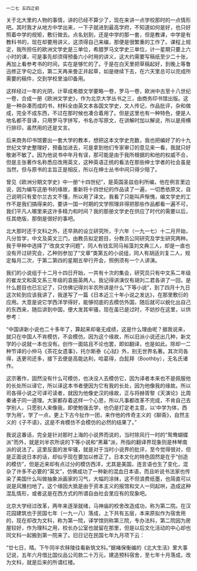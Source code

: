     一二七 五四之前 

   关于北大里的人物的事情，讲的已经不算少了，现在来讲一点学校那时的一点情形吧。其时我才从地方中学出来，一下子就进到最高学府，不知道如何是好，也只好照着中学的规矩，敷衍做去。点名划到，还是中学的那一套，但是教课，中学是有教科书的，现在却要用讲义，这须得自己来编，那便是很繁重的工作了。课程上规定，我所担任的欧洲文学史是三单位，希腊罗马文学史三单位，计一星期只要上六小时的课，可是事先却须得预备六小时用的讲义，这大约需要写稿纸至少二十张，再加上看参考书的时间，实在是够忙的了。于是在白天里把草稿起好，到晚上等鲁迅修正字句之后，第二天再来誊正并起草，如是继续下去，在六天里总可以完成所需要的稿件，交到学校里油印备用。

   这样经过一年的光阴，计草成希腊文学要略一卷，罗马一卷，欧洲中古至十八世纪一卷，合成一册《欧洲文学史》，作为北京大学丛书之三，由商务印书馆出版。这是一种杂凑而成的书，材料全由英文本各国文学史，文人传记，作品批评，杂和做成，完全不成东西，不过在那时候也凑合着用了。但是这里也有一种特色，便是人地名都不音译，只用罗马字拼写，书名亦写原文，在讲解时加以解说，所以是用横行排印，虽然用的还是文言。

   后来商务印书馆要出一套大学的教本，想把这本文学史充数，我也把编好了的十九世纪文学史整理好，预备加进去，可是拿到他们专家审订的意见来一看，我就只好敬谢不敏了。因为他说书中年月有误，那可能是由于我所根据的和他的权威不合，但是主张著作名称悉应改用英文，这种英语正统的看法在那些绅士学者的社会虽是当然，但与原书的主旨正是相反，所以在绅士丛书中间只得少陪了。

   曾见《欧洲分期文学史》中一册“十四世纪”，是英国圣兹伯利所编，他在例言里边说，因为编写这册书的缘故，重新将十四世纪的作品读了一遍，一切悉依原文，自己说明只有爱尔兰古文不懂，所以用了译文。我看了只能叫声惭愧，编文学史的工作不是我们搞得来的，要讲一国一时期的文学照理非得把那些作品都看一遍不可，我们平凡人哪里来这许多精力和时间？我的那册文学史在供应了时代的需要以后，任其绝版，那倒是很好的事吧。

   北大那时还于文科之外，还早熟的设立研究所，于六年（一九一七）十二月开始，凡分哲学，中文及英文三门，由教员拟定题目，分教员公同研究及学生研究两种。我于甲种中选择了“改良文字问题”，同人有钱玄同马裕藻刘文典三人，却是一直也没有开过研究会，乙种则参加了“文章”类第五的小说组，同人有胡适刘复二人，规定每月二次，于第二第四的星期五举行开会，照例须有一个人讲演。

   我们的小说组于十二月十四日开始，一共有十次的集会，研究员只有中文系二年级的崔龙文和英文系三年级的袁振英两人。我记得讲演仅有胡刘二君各讲了一回，是什么题目也已忘记了，只仿佛记得刘半农所讲是什么“下等小说”，到了四月十九日这次轮到应该我讲了，我遂写了一篇《日本近三十年小说之发达》，在那里敷衍的应用。大意是说它学西洋学得好，能够彻底的去模仿外国，随后就可以蜕化出自己的东西来，随后讲到中国，便大发其牢骚，现在虽已是过时，不妨抄在这里，以供参考：

   “中国讲新小说也二十多年了，算起来却毫无成绩，这是什么理由呢？据我说来，就只在中国人不肯模仿，不会模仿。因为这个缘故，所以旧派小说还出几种，新文学的小说就一本也没有。创作一面姑且不论也罢，即如翻译，也是如此。除却一二种节译的小仲马《茶花女遗事》，托尔斯泰《心狱》外，别无世界名著。其次司各得，迭更司还多，接下去便是高能达利，哈葛得，白髭拜（Boothby），无名氏诸作。

   这宗著作，固然没有什么可模仿，也决没人去模仿它，因为译者本来也不是佩服他的长处所以译它，所以译这本书者便因为它有我的长处，因为他像我的缘故。所以司各得小说之可译可读者，就因为他像史汉的缘故，正与将赫胥黎《天演论》比周秦诸子同一道理。大家都存着这样一个心思，所以凡事都改革不完成，不肯自己去学别人，只愿别人来像我，即使勉强去学，也仍是打定老主意，以‘中学为体，西学为用’。学了一点，更上下古今扯作一团，来作他的传奇主义的《聊斋》，自然主义的《子不语》，这是不肯模仿不会模仿的必然的结果了。”

   我说这番话，完全是针对那时上海的小说界而说的，当时除风行一时的“鸳鸯蝴蝶派”而外，就是刘半农所说的下等小说和“黑幕”派，所指的翻译界现象则是林琴南派的说法了。这里反面的发牢骚，就是对于当时小说界的批评，至今觉得很对，但是正面说日本的话，却似乎现在要加以修正了。日本文化的特色固然是在于“创造的模仿”，但是近来却有点过分的模仿西洋，尤其是美国，连言语也生了变化，混杂了许多不必要的“英文”，仿佛成功了一种新的混血日本语，而且听说书法家也传染了美国什么叫做抽象派画家的习气，大幅的涂抹，这不但浪费纸墨，也简直可以说是风雅扫地了。这个缘因大抵是由于资本主义的报馆和文人一同起哄，造成这种混乱情形，或者这是在西方式的所谓自由社会里应有的现象吧。

   北京大学经过改革，两年来逐渐就绪，马神庙的校舍改造成功，称为第二院。在汉花园建筑也于民国七年（一九一八）落成，上下共有五层，本来原拟作为宿舍用的，现在却改为文科，称为第一院，译学馆则称第三院，专办法科，第二院因为房屋较好，作为理科之用，校长办公室也就留在那里，但是以后文化活动的中心却也同文科一起搬到第一院来了。旧日记在民国七年九月项下云：

   “廿七日，晴。下午同半农秣陵往看新筑文科。”据褚保衡编的《北大生活》里大事记说，五年六月借比国仪品公司款二十万元，建造预科宿舍，至七年十月落成，改为文科，就是后来的所谓红楼。

